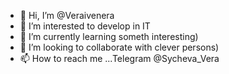 - 👋 Hi, I’m @Veraivenera
- 👀 I’m interested to develop in IT
- 🌱 I’m currently learning someth interesting)
- 💞️ I’m looking to collaborate with clever persons)
- 📫 How to reach me ...Telegram @Sycheva_Vera
